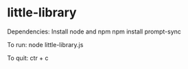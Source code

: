# little-library

Dependencies: 
Install node and npm 
npm install prompt-sync

To run: 
node little-library.js

To quit: 
ctr + c 